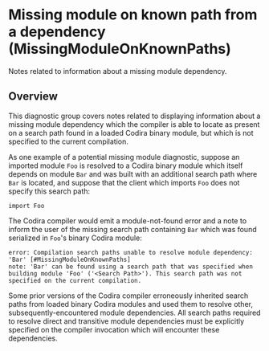 # Missing module on known path from a dependency (MissingModuleOnKnownPaths)

Notes related to information about a missing module dependency.


## Overview

This diagnostic group covers notes related to displaying information about a missing module dependency which the compiler is able to locate as present on a search path found in a loaded Codira binary module, but which is not specified to the current compilation.

As one example of a potential missing module diagnostic, suppose an imported module `Foo` is resolved to a Codira binary module which itself depends on module `Bar` and was built with an additional search path where `Bar` is located, and suppose that the client which imports `Foo` does not specify this search path:

```
import Foo
```

The Codira compiler would emit a module-not-found error and a note to inform the user of the missing search path containing `Bar` which was found serialized in `Foo`'s binary Codira module:

```
error: Compilation search paths unable to resolve module dependency: 'Bar' [#MissingModuleOnKnownPaths]
note: 'Bar' can be found using a search path that was specified when building module 'Foo' ('<Search Path>'). This search path was not specified on the current compilation.
```

Some prior versions of the Codira compiler erroneously inherited search paths from loaded binary Codira modules and used them to resolve other, subsequently-encountered module dependencies. All search paths required to resolve direct and transitive module dependencies must be explicitly specified on the compiler invocation which will encounter these dependencies.
